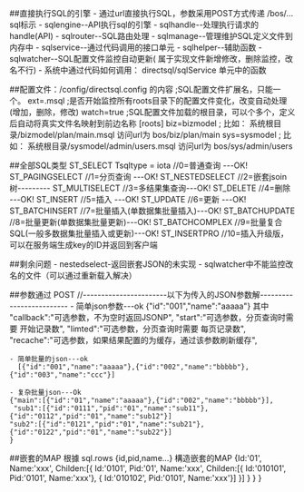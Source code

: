 ##直接执行SQL的引擎
    - 通过url直接执行SQL，参数采用POST方式传递  /bos/... sql标示
    - sqlengine--API执行sql的引擎
    - sqlhandle--处理执行请求的handle(API)
    - sqlrouter--SQL路由处理
    - sqlmanage--管理维护SQL定义文件到内存中
    - sqlservice--通过代码调用的接口单元
    - sqlhelper--辅助函数
    - sqlwatcher--SQL配置文件监控自动更新(  属于实现文件新增修改，删除监控，改名不行)
    - 系统中通过代码如何调用：
        directsql/sqlService 单元中的函数

##配置文件：/config/directsql.config 的内容
    ;SQL配置文件扩展名，只能一个。
    ext=.msql 
    ;是否开始监控所有roots目录下的配置文件变化，改变自动处理(增加，删除，修改)
    watch=true
    ;SQL配置文件加载的根目录，可以个多个，定义后自动将真实文件名映射到前边名称
    [roots]
    biz=bizmodel  ; 比如： 系统根目录/bizmodel/plan/main.msql 访问url为 bos/biz/plan/main
    sys=sysmodel  ; 比如： 系统根目录/sysmodel/admin/users.msql 访问url为 bos/sys/admin/users

##全部SQL类型
    ST_SELECT       Tsqltype = iota //0=普通查询 ---OK!
    ST_PAGINGSELECT                 //1=分页查询 ---OK!
    ST_NESTEDSELECT                 //2=嵌套jsoin树---------
    ST_MULTISELECT                  //3=多结果集查询---OK!
    ST_DELETE                       //4=删除 ---OK!
    ST_INSERT                       //5=插入 ---OK!
    ST_UPDATE                       //6=更新 ---OK!
    ST_BATCHINSERT                  //7=批量插入(单数据集批量插入)---OK!
    ST_BATCHUPDATE                  //8=批量更新(单数据集批量更新)---OK!
    ST_BATCHCOMPLEX                 //9=批量复合SQL(一般多数据集批量插入或更新)---OK!
    ST_INSERTPRO                  //10=插入升级版，可以在服务端生成key的ID并返回到客户端

##剩余问题
    - nestedselect-返回嵌套JSON的未实现
    - sqlwatcher中不能监控改名的文件（可以通过重新载入解决）

##参数通过 POST
   //-----------------------以下为传入的JSON参数解-------------------------
    - 简单json参数---ok
     {"id":"001","name":"aaaaa"}
     其中  "callback":"可选参数，不为空时返回JSONP",
        "start":"可选参数，分页查询时需要 开始记录数",
        "limted":"可选参数，分页查询时需要 每页记录数",
        "recache":"可选参数，如果结果配置的为缓存，通过该参数刷新缓存",

    - 简单批量的json---ok
      [{"id":"001","name":"aaaaa"},{"id":"002","name":"bbbbb"},{"id":"003","name":"ccc"}]

    - 复杂批量json---Ok
    {"main":[{"id":"01","name":"aaaaa"},{"id":"002","name":"bbbbb"}],
     "sub1":[{"id":"0111","pid":"01","name":"sub11"},{"id":"0112","pid":"01","name":"sub12"}]
    "sub2":[{"id":"0121","pid":"01","name":"sub21"},{"id":"0122","pid":"01","name":"sub22"}]
    }

##嵌套的MAP
    根據 sql.rows  {id,pid,name...} 
    構造嵌套的MAP
    {Id:'01',
    Name:'xxx',
    Childen:[{
        Id:'0101',
        Pid:'01',
        Name:'xxx',
        Childen:[{
            Id:'010101',
            Pid:'0101',
            Name:'xxx'},
            {
            Id:'010102',
            Pid:'0101',
            Name:'xxx'}]
        }]
       }
      }
    }

